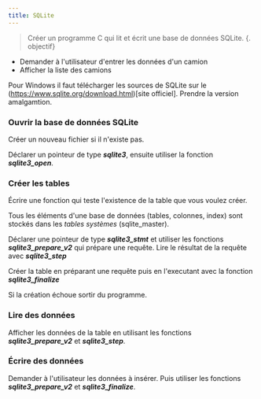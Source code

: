 ```yaml
---
title: SQLite
---
```


> Créer un programme C qui lit et écrit une base de données SQLite.
{. objectif}

- Demander à l'utilisateur d'entrer les données d'un camion
- Afficher la liste des camions

Pour Windows il faut télécharger les sources de SQLite sur le (https://www.sqlite.org/download.html)[site officiel]. Prendre la version amalgamtion.

### Ouvrir la base de données SQLite

Créer un nouveau fichier si il n'existe pas.

Déclarer un pointeur de type ***sqlite3***, ensuite utiliser la fonction ***sqlite3_open***.


### Créer les tables 

Écrire une fonction qui teste l'existence de la table que vous voulez créer.

Tous les éléments d'une base de données (tables, colonnes, index) sont stockés dans les *tables systèmes* (sqlite_master).

Déclarer une pointeur de type ***sqlite3_stmt*** et utiliser les fonctions ***sqlite3_prepare_v2*** qui prépare une requête.
Lire le résultat de la requête avec ***sqlite3_step***

Créer la table en préparant une requête puis en l'executant avec la fonction ***sqlite3_finalize***

Si la création échoue sortir du programme.


### Lire des données

Afficher les données de la table en utilisant les fonctions ***sqlite3_prepare_v2*** et ***sqlite3_step***.


### Écrire des données

Demander à l'utilisateur les données à insérer. Puis utiliser les fonctions ***sqlite3_prepare_v2*** et ***sqlite3_finalize***.
